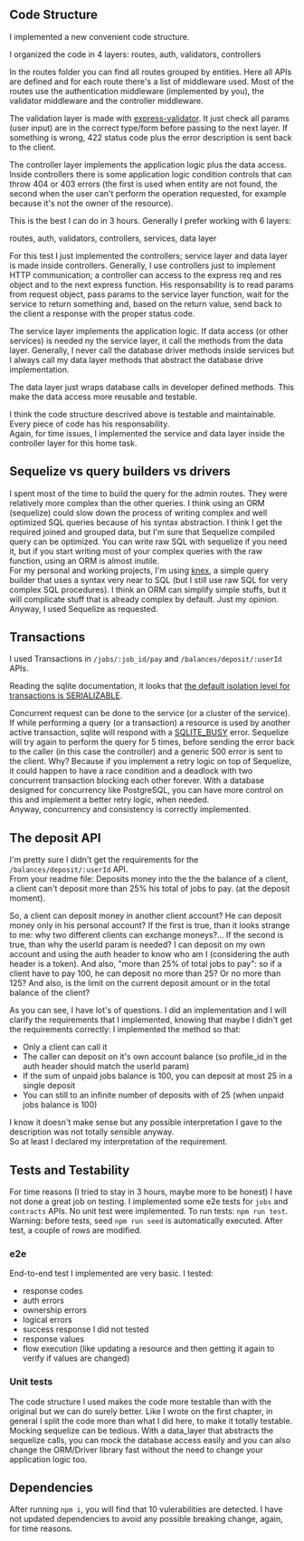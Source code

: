 ## Code Structure

I implemented a new convenient code structure.  

I organized the code in 4 layers:
routes,
auth,
validators,
controllers

In the routes folder you can find all routes grouped by entities. Here all APIs are defined and for each route there's a list of middleware used.
Most of the routes use the authentication middleware (implemented by you), the validator middleware and the controller middleware.

The validation layer is made with [express-validator](https://express-validator.github.io/docs/). It just check all params (user input) are in the correct type/form before passing to the next layer. If something is wrong, 422 status code plus the error description is sent back to the client.

The controller layer implements the application logic plus the data access. Inside controllers there is some application logic condition controls that can throw 404 or 403 errors (the first is used when entity are not found, the second when the user can't perform the operation requested, for example because it's not the owner of the resource).


This is the best I can do in 3 hours. Generally I prefer working with 6 layers:

routes,
auth,
validators,
controllers,
services,
data layer

For this test I just implemented the controllers; service layer and data layer is made inside controllers. Generally, I use controllers just to implement HTTP communication;
a controller can access to the express req and res object and to the next express function. His responsability is to read params from request object, pass params to the service layer function, wait for the service to return something and, based on the return value, send back to the client a response with the proper status code.

The service layer implements the application logic. If data access (or other services) is needed ny the service layer, it call the methods from the data layer. Generally, I never call the database driver methods inside services but I always call my data layer methods that abstract the database drive implementation.

The data layer just wraps database calls in developer defined methods. This make the data access more reusable and testable.

I think the code structure descrived above is testable and maintainable. Every piece of code has his responsability.  
Again, for time issues, I implemented the service and data layer inside the controller layer for this home task.


## Sequelize vs query builders vs drivers

I spent most of the time to build the query for the admin routes. They were relatively more complex than the other queries. I think using an ORM (sequelize) could slow down the process of writing complex and well optimized SQL queries because of his syntax abstraction. I think I get the required joined and grouped data, but I'm sure that Sequelize compiled query can be optimized.
You can write raw SQL with sequelize if you need it, but if you start writing most of your complex queries with the raw function, using an ORM is almost inutile.  
For my personal and working projects, I'm using [knex](https://knexjs.org/), a simple query builder that uses a syntax very near to SQL (but I still use raw SQL for very complex SQL procedures). I think an ORM can simplify simple stuffs, but it will complicate stuff that is already complex by default. Just my opinion. Anyway, I used Sequelize as requested.

## Transactions

I used Transactions in ```/jobs/:job_id/pay``` and ```/balances/deposit/:userId``` APIs.  

Reading the sqlite documentation, it looks that [the default isolation level for transactions is SERIALIZABLE](https://www.sqlite.org/isolation.html). 

Concurrent request can be done to the service (or a cluster of the service). If while performing a query (or a transaction) a resource is used by another active transaction, sqlite will respond with a [SQLITE_BUSY](https://www.sqlite.org/rescode.html#busy) error.  Sequelize will try again to perform the query for 5 times, before sending the error back to the caller (in this case the controller) and a generic 500 error is sent to the client. Why? Because if you implement a retry logic on top of Sequelize, it could happen to have a race condition and a deadlock with two concurrent transaction blocking each other forever. With a database designed for concurrency like PostgreSQL, you can have more control on this and implement a better retry logic, when needed.  
Anyway, concurrency and consistency is correctly implemented.

## The deposit API

I'm pretty sure I didn't get the requirements for the ```/balances/deposit/:userId``` API.  
From your readme file: Deposits money into the the the balance of a client, a client can't deposit more than 25% his total of jobs to pay. (at the deposit moment).  

So, a client can deposit money in another client account? He can deposit money only in his personal account? If the first is true, than it looks strange to me: why two different clients can exchange moneys?... If the second is true, than why the userId param is needed? I can deposit on my own account and using the auth header to know who am I (considering the auth header is a token). And also, "more than 25% of total jobs to pay": so if a client have to pay 100, he can deposit no more than 25? Or no more than 125? And also, is the limit on the current deposit amount or in the total balance of the client?  

As you can see, I have lot's of questions. I did an implementation and I will clarify the requirements that I implemented, knowing that maybe I didn't get the requirements correctly:
I implemented the method so that:
- Only a client can call it
- The caller can deposit on it's own account balance (so profile_id in the auth header should match the userId param)
- If the sum of unpaid jobs balance is 100, you can deposit at most 25 in a single deposit
- You can still to an infinite number of deposits with of 25 (when unpaid jobs balance is 100)

I know it doesn't make sense but any possible interpretation I gave to the description was not totally sensible anyway.  
So at least I declared my interpretation of the requirement.

## Tests and Testability
For time reasons (I tried to stay in 3 hours, maybe more to be honest) I have not done a great job on testing. I implemented some e2e tests for ```jobs``` and ```contracts``` APIs. No unit test were implemented. To run tests: ```npm run test```. Warning: before tests, seed ```npm run seed``` is automatically executed. After test, a couple of rows are modified.
### e2e
End-to-end test I implemented are very basic. I tested:
- response codes
- auth errors
- ownership errors
- logical errors
- success response
I did not tested
- response values
- flow execution (like updating a resource and then getting it again to verify if values are changed)

### Unit tests
The code structure I used makes the code more testable than with the original but we can do surely better. Like I wrote on the first chapter, in general I split the code more than what I did here, to make it totally testable. Mocking sequelize can be tedious. With a data_layer that abstracts the sequelize calls, you can mock the database access easily and you can also change the ORM/Driver library fast without the need to change your application logic too.

## Dependencies
After running ```npm i```, you will find that 10 vulerabilities are detected. I have not updated dependencies to avoid any possible breaking change, again, for time reasons.